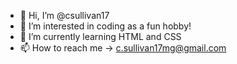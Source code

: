 - 👋 Hi, I’m @csullivan17
- 👀 I’m interested in coding as a fun hobby!
- 🌱 I’m currently learning HTML and CSS
- 📫 How to reach me -> c.sullivan17mg@gmail.com
